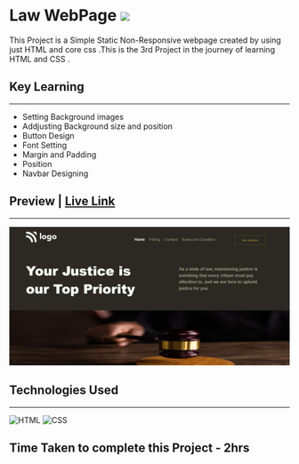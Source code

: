 # Law WebPage  ![](	https://img.shields.io/website-up-down-green-red/http/monip.org.svg)

This Project is a Simple Static Non-Responsive webpage created by using just HTML and core css .This is the 3rd Project in the journey of learning HTML and CSS .

## Key Learning 
***
- Setting Background images 
- Addjusting Background size and position 
- Button Design 
- Font Setting
- Margin and Padding 
- Position 
- Navbar Designing 

## Preview |     [Live Link]()
***
![ScreenShot](./ScreenShot.PNG)

## Technologies Used 
***
![HTML](https://img.shields.io/badge/HTML5-E34F26?style=for-the-badge&logo=html5&logoColor=white)
![CSS](	https://img.shields.io/badge/CSS3-1572B6?style=for-the-badge&logo=css3&logoColor=white)

## Time Taken to complete this Project - 2hrs




